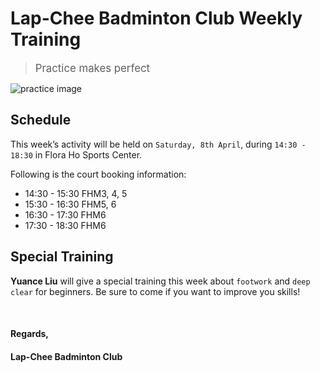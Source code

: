 # Lap-Chee Badminton Club Weekly Training

><big>Practice makes perfect</big>

![practice image](https://i.ytimg.com/vi/OHE5a1iJeV0/hqdefault.jpg)

## Schedule

This week’s activity will be held on `Saturday, 8th April`, during `14:30 - 18:30` in Flora Ho Sports Center.

Following is the court booking information:  

* 14:30 - 15:30 FHM3, 4, 5
* 15:30 - 16:30 FHM5, 6
* 16:30 - 17:30 FHM6
* 17:30 - 18:30 FHM6

## Special Training

**Yuance Liu** will give a special training this week about `footwork` and `deep clear` for beginners. Be sure to come if you want to improve you skills!

<br/>

#### Regards,  
#### Lap-Chee Badminton Club
